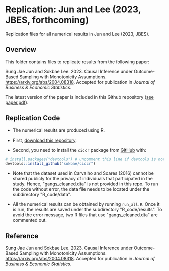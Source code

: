 # Replication: Jun and Lee (2023, JBES, forthcoming)

Replication files for all numerical results in Jun and Lee (2023, JBES).

## Overview

This folder contains files to replicate results from the following paper:

Sung Jae Jun and Sokbae Lee. 2023. Causal Inference under Outcome-Based Sampling with Monotonicity Assumptions. <https://arxiv.org/abs/2004.08318>. Accepted for publication in _Journal of Business & Economic Statistics_.

The latest version of the paper is included in this Github repository
([see paper.pdf](https://github.com/sokbae/replication-JunLee-2023-JBES/blob/main/paper.pdf)).

## Replication Code

- The numerical results are produced using R. 

- First, [download this repository](https://github.com/sokbae/replication-JunLee-2023-JBES/archive/main.zip). 

- Second, you need to install the `ciccr` package from [GitHub](https://github.com/) with:

``` r
# install.packages("devtools") # uncomment this line if devtools is not installed yet 
devtools::install_github("sokbae/ciccr")
```

- Note that the dataset used in Carvalho and Soares (2016) cannot be shared publicly for the privacy of individuals that participated in the study. Hence, "gangs_cleaned.dta" is not provided in this repo. To run the code without error, the data file needs to be located under the subdirectory "R_code/data".

- All the numerical results can be obtained by running `run_all.R`. Once it is run, the results are saved under the subdirectory "R_code/results". To avoid the error message, two R files that use "gangs_cleaned.dta" are commented out.

## Reference

Sung Jae Jun and Sokbae Lee. 2023. Causal Inference under Outcome-Based Sampling with Monotonicity Assumptions. <https://arxiv.org/abs/2004.08318>. Accepted for publication in _Journal of Business & Economic Statistics_.
